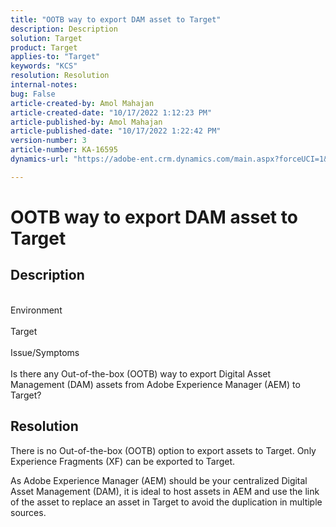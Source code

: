 ```yaml
---
title: "OOTB way to export DAM asset to Target"
description: Description
solution: Target
product: Target
applies-to: "Target"
keywords: "KCS"
resolution: Resolution
internal-notes: 
bug: False
article-created-by: Amol Mahajan
article-created-date: "10/17/2022 1:12:23 PM"
article-published-by: Amol Mahajan
article-published-date: "10/17/2022 1:22:42 PM"
version-number: 3
article-number: KA-16595
dynamics-url: "https://adobe-ent.crm.dynamics.com/main.aspx?forceUCI=1&pagetype=entityrecord&etn=knowledgearticle&id=7957cc50-1d4e-ed11-bba2-002248086cae"

---
```

# OOTB way to export DAM asset to Target

## Description

<br>Environment<br><br>
Target
<br><br>Issue/Symptoms<br><br>Is there any Out-of-the-box (OOTB) way to export Digital Asset Management (DAM) assets from Adobe Experience Manager (AEM) to Target?<br>

## Resolution


There is no Out-of-the-box (OOTB) option to export assets to Target. Only Experience Fragments (XF) can be exported to Target.

As Adobe Experience Manager (AEM) should be your centralized Digital Asset Management (DAM), it is ideal to host assets in AEM and use the link of the asset to replace an asset in Target to avoid the duplication in multiple sources.
